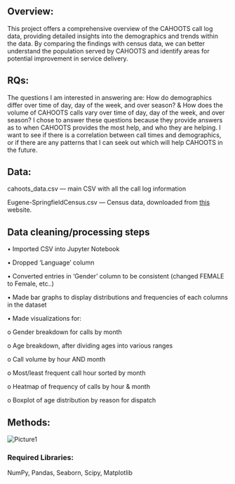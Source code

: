 ## Overview:
This project offers a comprehensive overview of the CAHOOTS call log data, providing detailed insights into the demographics and trends within the data. By comparing the findings with census data, we can better understand the population served by CAHOOTS and identify areas for potential improvement in service delivery.

## RQs: 
The questions I am interested in answering are: How do demographics differ over time of day, day of the week, and over season? & How does the volume of CAHOOTS calls vary over time of day, day of the week, and over season? I chose to answer these questions because they provide answers as to when CAHOOTS provides the most help, and who they are helping. I want to see if there is a correlation between call times and demographics, or if there are any patterns that I can seek out which will help CAHOOTS in the future.

## Data:
cahoots_data.csv –– main CSV with all the call log information

Eugene-SpringfieldCensus.csv –– Census data, downloaded from [this](https://www.census.gov/quickfacts/fact/table/springfieldcityoregon,eugenecityoregon/POP060210) website.

## Data cleaning/processing steps
•	Imported CSV into Jupyter Notebook

•	Dropped ‘Language’ column

•	Converted entries in ‘Gender’ column to be consistent (changed FEMALE to Female, etc..)

•	Made bar graphs to display distributions and frequencies of each columns in the dataset

•	Made visualizations for:

  o	Gender breakdown for calls by month
  
  o	Age breakdown, after dividing ages into various ranges
  
  o	Call volume by hour AND month
  
  o	Most/least frequent call hour sorted by month
  
  o	Heatmap of frequency of calls by hour & month
  
  o	Boxplot of age distribution by reason for dispatch

## Methods:
![Picture1](https://github.com/ms126/dsci410/assets/109988475/2d99f24e-2d4b-41fd-9f8c-363e69b2ffd0)

### Required Libraries: 
NumPy, Pandas, Seaborn, Scipy, Matplotlib







